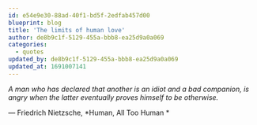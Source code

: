 ```yaml
---
id: e54e9e30-88ad-40f1-bd5f-2edfab457d00
blueprint: blog
title: 'The limits of human love'
author: de8b9c1f-5129-455a-bbb8-ea25d9a0a069
categories:
  - quotes
updated_by: de8b9c1f-5129-455a-bbb8-ea25d9a0a069
updated_at: 1691007141
---
```

*A man who has declared that another is an idiot and a bad companion, is angry when the latter eventually proves himself to be otherwise.*

— Friedrich Nietzsche, *Human, All Too Human *